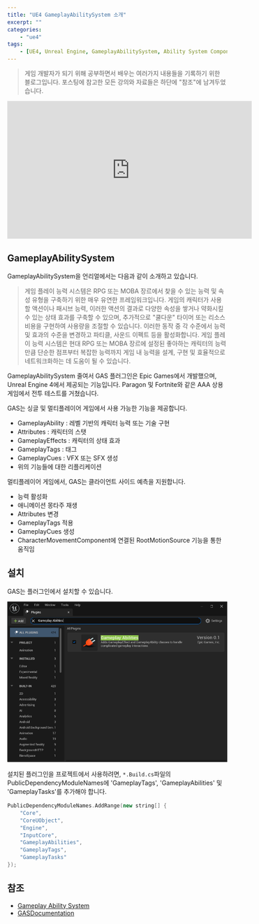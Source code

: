 ```yaml
---
title: "UE4 GameplayAbilitySystem 소개"
excerpt: ""
categories:
    - "ue4"
tags:
    - [UE4, Unreal Engine, GameplayAbilitySystem, Ability System Component]
---
```


> 게임 개발자가 되기 위해 공부하면서 배우는 여러가지 내용들을 기록하기 위한 블로그입니다. 포스팅에 참고한 모든 강의와 자료들은 하단에 "참조"에 남겨두었습니다.

<iframe width="560" height="315" src="https://www.youtube.com/embed/x5KqpYX4H6g" title="YouTube video player" frameborder="0" allow="accelerometer; autoplay; clipboard-write; encrypted-media; gyroscope; picture-in-picture" allowfullscreen></iframe>

## GameplayAbilitySystem

GameplayAbilitySystem을 언리얼에서는 다음과 같이 소개하고 있습니다.

> 게임 플레이 능력 시스템은 RPG 또는 MOBA 장르에서 찾을 수 있는 능력 및 속성 유형을 구축하기 위한 매우 유연한 프레임워크입니다. 게임의 캐릭터가 사용할 액션이나 패시브 능력, 이러한 액션의 결과로 다양한 속성을 쌓거나 약화시킬 수 있는 상태 효과를 구축할 수 있으며, 추가적으로 "쿨다운" 타이머 또는 리소스 비용을 구현하여 사용량을 조절할 수 있습니다. 이러한 동작 중 각 수준에서 능력 및 효과의 수준을 변경하고 파티클, 사운드 이펙트 등을 활성화합니다. 게임 플레이 능력 시스템은 현대 RPG 또는 MOBA 장르에 설정된 좋아하는 캐릭터의 능력만큼 단순한 점프부터 복잡한 능력까지 게임 내 능력을 설계, 구현 및 효율적으로 네트워크화하는 데 도움이 될 수 있습니다.

GameplayAbilitySystem 줄여서 GAS 플러그인은 Epic Games에서 개발했으며, Unreal Engine 4에서 제공되는 기능입니다. Paragon 및 Fortnite와 같은 AAA 상용 게임에서 전투 테스트를 거쳤습니다.

GAS는 싱글 및 멀티플레이어 게임에서 사용 가능한 기능을 제공합니다.

- GameplayAbility : 레벨 기반의 캐릭터 능력 또는 기술 구현
- Attributes : 캐릭터의 스탯
- GameplayEffects : 캐릭터의 상태 효과
- GameplayTags : 태그
- GameplayCues : VFX 또는 SFX 생성
- 위의 기능들에 대한 리플리케이션

멀티플레이어 게임에서, GAS는 클라이언트 사이드 예측을 지원합니다.

- 능력 활성화
- 애니메이션 몽타주 재생
- Attributes 변경
- GameplayTags 적용
- GameplayCues 생성
- CharacterMovementComponent에 연결된 RootMotionSource 기능을 통한 움직임

## 설치

GAS는 플러그인에서 설치할 수 있습니다.

![](/assets/2022-03-23-ue4-GameplayAbilitySyetem%20overview/01%20plugin.png)

설치된 플러그인을 프로젝트에서 사용하려면, ```*.Build.cs```파일의 PublicDependencyModuleNames에 'GameplayTags', 'GameplayAbilities' 및 'GameplayTasks'를 추가해야 합니다.

```c++
PublicDependencyModuleNames.AddRange(new string[] { 
    "Core", 
    "CoreUObject", 
    "Engine", 
    "InputCore",
    "GameplayAbilities",
    "GameplayTags",
    "GameplayTasks"
});
```

## 참조

- [Gameplay Ability System](https://docs.unrealengine.com/4.27/en-US/InteractiveExperiences/GameplayAbilitySystem/)
- [GASDocumentation](https://github.com/tranek/GASDocumentation#intro)